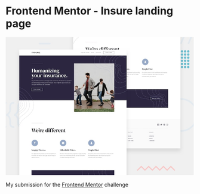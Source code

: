 # Frontend Mentor - Insure landing page

![Design preview for the Insure landing page coding challenge](./design/desktop-preview.jpg)

My submission for the [Frontend Mentor](https://www.frontendmentor.io) challenge
